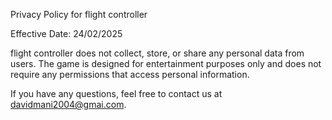 Privacy Policy for flight controller 

Effective Date: 24/02/2025

flight controller does not collect, store, or share any personal data from users. The game is designed for entertainment purposes only and does not require any permissions that access personal information.

If you have any questions, feel free to contact us at davidmani2004@gmai.com.
